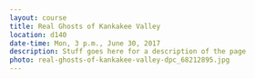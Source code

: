 ```yaml
---
layout: course
title: Real Ghosts of Kankakee Valley
location: d140
date-time: Mon, 3 p.m., June 30, 2017
description: Stuff goes here for a description of the page
photo: real-ghosts-of-kankakee-valley-dpc_68212895.jpg
---
```

